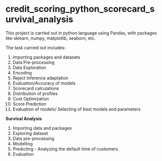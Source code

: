# credit_scoring_python_scorecard_survival_analysis
This project is carried out in python language using Pandas, with packages like sklearn, numpy, matplotlib, seaborn, etc.

The task carried out includes:
1. Importing packages and datasets
2. Data Pre-processing
3. Data Exploration
4. Encoding
5. Reject Inference adaptation
6. Evaluation/Accuracy of models
7. Scorecard calculations
8. Distribution of profiles
9. Cost Optimization
10. Score Prediction
11. Evaluation of models/ Selecting of best models and parameters

**Survival Analysis**
1. Importing data and packages
2. Exploring dataset
3. Data pre-processing
4. Modelling
5. Predicting - Analyzing the default time of customers
6. Evaluation
